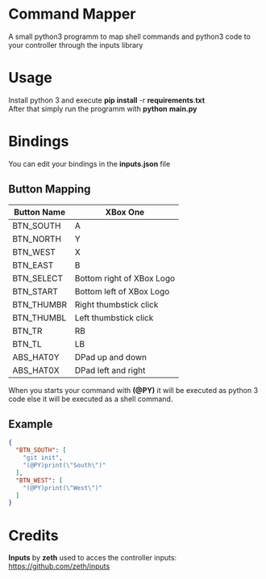 # Command Mapper
A small python3 programm to map shell commands and python3 code to your controller through the inputs library

# Usage

Install python 3 and execute **pip install** -r **requirements**.**txt**<br>
After that simply run the programm with **python** **main.py**

# Bindings
You can edit your bindings in the **inputs.json** file<br>
## Button Mapping

| Button Name | XBox One                  |
|-------------|---------------------------|
| BTN_SOUTH   | A                         |
| BTN_NORTH   | Y                         |
| BTN_WEST    | X                         |
| BTN_EAST    | B                         |
| BTN_SELECT  | Bottom right of XBox Logo |
| BTN_START   | Bottom left of XBox Logo  |
| BTN_THUMBR  | Right thumbstick click    |
| BTN_THUMBL  | Left thumbstick click     |
| BTN_TR      | RB                        |
| BTN_TL      | LB                        |
| ABS_HAT0Y   | DPad up and down          |
| ABS_HAT0X   | DPad left and right       |

When you starts your command with **(@PY)** it will be executed as python 3 code else it will be executed as a shell command.
## Example
```json
{
  "BTN_SOUTH": [
    "git init",
    "(@PY)print(\"South\")"
  ],
  "BTN_WEST": [
    "(@PY)print(\"West\")"
  ]
}
```
# Credits
**Inputs** by **zeth** used to acces the controller inputs: https://github.com/zeth/inputs
